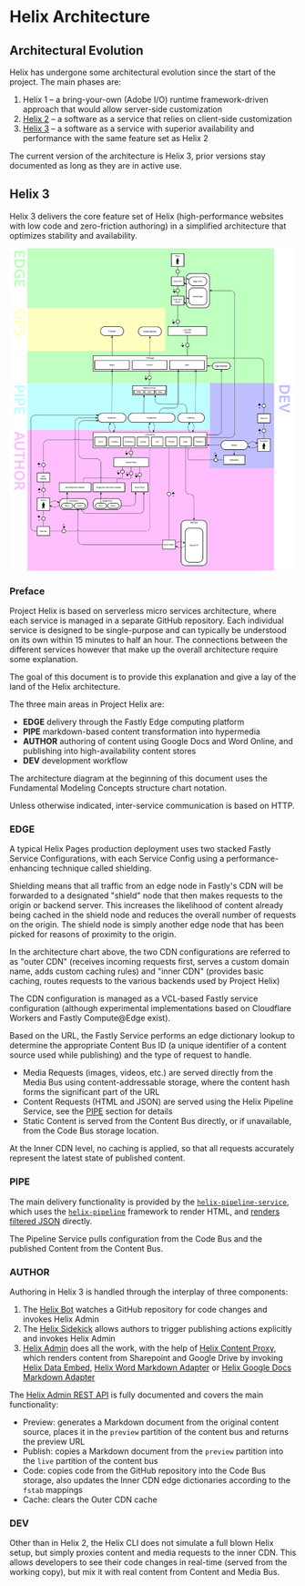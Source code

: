 # Helix Architecture

## Architectural Evolution

Helix has undergone some architectural evolution since the start of the project. The main phases are:

1. Helix 1 – a bring-your-own (Adobe I/O) runtime framework-driven approach that would allow server-side customization
2. [Helix 2](./architecture-legacy.md) – a software as a service that relies on client-side customization
3. [Helix 3](#helix-3) – a software as a service with superior availability and performance with the same feature set as Helix 2

The current version of the architecture is Helix 3, prior versions stay documented as long as they are in active use.

## Helix 3

Helix 3 delivers the core feature set of Helix (high-performance websites with low code and zero-friction authoring) in a simplified architecture that optimizes stability and availability.

![](./Helix%20Architecture/Helix%203%20Stack.png)

### Preface

Project Helix is based on serverless micro services architecture, where each service is managed in a separate GitHub repository. Each individual service is designed to be single-purpose and can typically be understood on its own within 15 minutes to half an hour. The connections between the different services however that make up the overall architecture require some explanation.

The goal of this document is to provide this explanation and give a lay of the land of the Helix architecture.

The three main areas in Project Helix are:

- **EDGE** delivery through the Fastly Edge computing platform
- **PIPE** markdown-based content transformation into hypermedia
- **AUTHOR** authoring of content using Google Docs and Word Online, and publishing into high-availability content stores
- **DEV** development workflow

The architecture diagram at the beginning of this document uses the Fundamental Modeling Concepts structure chart notation.

Unless otherwise indicated, inter-service communication is based on HTTP.

### EDGE

A typical Helix Pages production deployment uses two stacked Fastly Service Configurations, with each Service Config using a performance-enhancing technique called shielding. 

Shielding means that all traffic from an edge node in Fastly's CDN will be forwarded to a designated "shield" node that then makes requests to the origin or backend server. This increases the likelihood of content already being cached in the shield node and reduces the overall number of requests on the origin. The shield node is simply another edge node that has been picked for reasons of proximity to the origin.

In the architecture chart above, the two CDN configurations are referred to as "outer CDN" (receives incoming requests first, serves a custom domain name, adds custom caching rules) and "inner CDN" (provides basic caching, routes requests to the various backends used by Project Helix)

The CDN configuration is managed as a VCL-based Fastly service configuration (although experimental implementations based on Cloudflare Workers and Fastly Compute@Edge exist).

Based on the URL, the Fastly Service performs an edge dictionary lookup to determine the appropriate Content Bus ID (a unique identifier of a content source used while publishing) and the type of request to handle.

- Media Requests (images, videos, etc.) are served directly from the Media Bus using content-addressable storage, where the content hash forms the significant part of the URL
- Content Requests (HTML and JSON) are served using the Helix Pipeline Service, see the [PIPE](#pipe) section for details
- Static Content is served from the Content Bus directly, or if unavailable, from the Code Bus storage location.

At the Inner CDN level, no caching is applied, so that all requests accurately represent the latest state of published content.

### PIPE

The main delivery functionality is provided by the [`helix-pipeline-service`](https://github.com/adobe/helix-pipeline-service), which uses the [`helix-pipeline`](https://github.com/adobe/helix-pipeline) framework to render HTML, and [renders filtered JSON](./architecture-json.md) directly.

The Pipeline Service pulls configuration from the Code Bus and the published Content from the Content Bus.

### AUTHOR

Authoring in Helix 3 is handled through the interplay of three components:

1. The [Helix Bot](https://github.com/adobe/helix-bot) watches a GitHub repository for code changes and invokes Helix Admin
2. The [Helix Sidekick](https://github.com/adobe/helix-sidekick) allows authors to trigger publishing actions explicitly and invokes Helix Admin
3. [Helix Admin](https://github.com/adobe/helix-admin) does all the work, with the help of [Helix Content Proxy](https://github.com/adobe/helix-content-proxy), which renders content from Sharepoint and Google Drive by invoking [Helix Data Embed](https://github.com/adobe/helix-data-embed), [Helix Word Markdown Adapter](https://github.com/adobe/helix-word2md) or [Helix Google Docs Markdown Adapter](https://github.com/adobe/helix-gdoc2md)

The [Helix Admin REST API](https://opensource.adobe.com/helix-home/admin/) is fully documented and covers the main functionality:

- Preview: generates a Markdown document from the original content source, places it in the `preview` partition of the content bus and returns the preview URL
- Publish: copies a Markdown document from the `preview` partition into the `live` partition of the content bus
- Code: copies code from the GitHub repository into the Code Bus storage, also updates the Inner CDN edge dictionaries according to the `fstab` mappings
- Cache: clears the Outer CDN cache

### DEV

Other than in Helix 2, the Helix CLI does not simulate a full blown Helix setup, but simply proxies content and media requests to the inner CDN. This allows developers to see their code changes in real-time (served from the working copy), but mix it with real content from Content and Media Bus.
